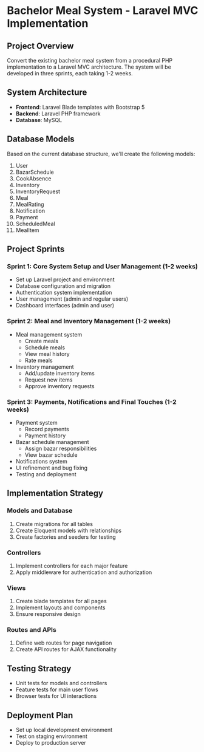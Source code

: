 # Bachelor Meal System - Laravel MVC Implementation

## Project Overview
Convert the existing bachelor meal system from a procedural PHP implementation to a Laravel MVC architecture. The system will be developed in three sprints, each taking 1-2 weeks.

## System Architecture
- **Frontend**: Laravel Blade templates with Bootstrap 5
- **Backend**: Laravel PHP framework
- **Database**: MySQL

## Database Models
Based on the current database structure, we'll create the following models:

1. User
2. BazarSchedule
3. CookAbsence
4. Inventory
5. InventoryRequest
6. Meal
7. MealRating
8. Notification
9. Payment
10. ScheduledMeal
11. MealItem

## Project Sprints

### Sprint 1: Core System Setup and User Management (1-2 weeks)
- Set up Laravel project and environment
- Database configuration and migration
- Authentication system implementation
- User management (admin and regular users)
- Dashboard interfaces (admin and user)

### Sprint 2: Meal and Inventory Management (1-2 weeks)
- Meal management system
  - Create meals
  - Schedule meals
  - View meal history
  - Rate meals
- Inventory management
  - Add/update inventory items
  - Request new items
  - Approve inventory requests

### Sprint 3: Payments, Notifications and Final Touches (1-2 weeks)
- Payment system
  - Record payments
  - Payment history
- Bazar schedule management
  - Assign bazar responsibilities
  - View bazar schedule
- Notifications system
- UI refinement and bug fixing
- Testing and deployment

## Implementation Strategy

### Models and Database
1. Create migrations for all tables
2. Create Eloquent models with relationships
3. Create factories and seeders for testing

### Controllers
1. Implement controllers for each major feature
2. Apply middleware for authentication and authorization

### Views
1. Create blade templates for all pages
2. Implement layouts and components
3. Ensure responsive design

### Routes and APIs
1. Define web routes for page navigation
2. Create API routes for AJAX functionality

## Testing Strategy
- Unit tests for models and controllers
- Feature tests for main user flows
- Browser tests for UI interactions

## Deployment Plan
- Set up local development environment
- Test on staging environment
- Deploy to production server
